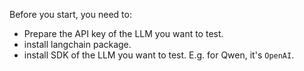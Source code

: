 Before you start, you need to:

- Prepare the API key of the LLM you want to test.
- install langchain package.
- install SDK of the LLM you want to test. E.g. for Qwen, it's `OpenAI`.
